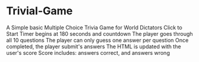 # Trivial-Game
A Simple basic Multiple Choice Trivia Game for World Dictators
Click to Start
Timer begins at 180 seconds and countdown
The player goes through all 10 questions
The player can only guess one answer per question
Once completed, the player submit's answers
The HTML is updated with the user's score
Score includes: answers correct, and answers wrong

